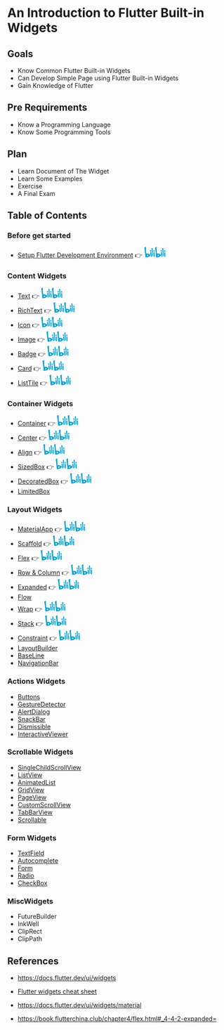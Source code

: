 # An Introduction to Flutter Built-in Widgets

## Goals

- Know Common Flutter Built-in Widgets
- Can Develop Simple Page using Flutter Built-in Widgets
- Gain Knowledge of Flutter

## Pre Requirements

- Know a Programming Language
- Know Some Programming Tools

## Plan

- Learn Document of The Widget
- Learn Some Examples
- Exercise
- A Final Exam

## Table of Contents

### Before get started

- [Setup Flutter Development Environment](lib/src/flutter_develop_env.md) 👉  [<img src="assets/image/bilibili.png" alt="Bilibili" width="48px" height="24px" />](https://www.bilibili.com/video/BV1KP411h7H3/)

### Content Widgets

- [Text](lib/src/content/text/README.md) 👉  [<img src="assets/image/bilibili.png" alt="Bilibili" width="48px" height="24px" />](https://www.bilibili.com/video/BV1Hk4y1w7fq/)
- [RichText](lib/src/content/text/README.md) 👉 [<img src="assets/image/bilibili.png" alt="Bilibili" width="48px" height="24px" />](https://www.bilibili.com/video/BV1Nw411i7cN/)
- [Icon](lib/src/content/icon/README.md) 👉 [<img src="assets/image/bilibili.png" alt="Bilibili" width="48px" height="24px" />](https://www.bilibili.com/video/BV1KN411H7ja/)
- [Image](lib/src/content/image/README.md) 👉 [<img src="assets/image/bilibili.png" alt="Bilibili" width="48px" height="24px" />](https://www.bilibili.com/video/BV16H4y1U7Hb/)
- [Badge](lib/src/content/badge/README.md) 👉 [<img src="assets/image/bilibili.png" alt="Bilibili" width="48px" height="24px" />](https://www.bilibili.com/video/BV1Mu411c7SQ/)
- [Card](lib/src/content/card/README.md) 👉 [<img src="assets/image/bilibili.png" alt="Bilibili" width="48px" height="24px" />](https://www.bilibili.com/video/BV12u411c7W4/)
- [ListTile](lib/src/content/list_tile/README.md) 👉 [<img src="assets/image/bilibili.png" alt="Bilibili" width="48px" height="24px" />](https://www.bilibili.com/video/BV1yF411D7YX/)

### Container Widgets

- [Container](lib/src/container/container/README.md) 👉 [<img src="assets/image/bilibili.png" alt="Bilibili" width="48px" height="24px" />](https://www.bilibili.com/video/BV1Wu411c7XN/)
- [Center](lib/src/container/container/README.md) 👉 [<img src="assets/image/bilibili.png" alt="Bilibili" width="48px" height="24px" />](https://www.bilibili.com/video/BV1iw411i7wC/)
- [Align](lib/src/container/container/README.md) 👉 [<img src="assets/image/bilibili.png" alt="Bilibili" width="48px" height="24px" />](https://www.bilibili.com/video/BV1kN411n77R/)
- [SizedBox](lib/src/container/container/README.md) 👉 [<img src="assets/image/bilibili.png" alt="Bilibili" width="48px" height="24px" />](https://www.bilibili.com/video/BV1Nz4y1L7yc/)
- [DecoratedBox](lib/src/container/container/README.md) 👉 [<img src="assets/image/bilibili.png" alt="Bilibili" width="48px" height="24px" />](https://www.bilibili.com/video/BV1Bh4y1A7pb/)
- [LimitedBox](lib/src/container/limited_box/README.md)


### Layout Widgets

- [MaterialApp](lib/src/layout/materialapp/README.md) 👉 [<img src="assets/image/bilibili.png" alt="Bilibili" width="48px" height="24px" />](https://www.bilibili.com/video/BV18H4y1S7PX/)
- [Scaffold](lib/src/layout/scaffold/README.md) 👉 [<img src="assets/image/bilibili.png" alt="Bilibili" width="48px" height="24px" />](https://www.bilibili.com/video/BV1yu4y1r7au/)
- [Flex](lib/src/layout/flex/README.md) 👉 [<img src="assets/image/bilibili.png" alt="Bilibili" width="48px" height="24px" />](https://www.bilibili.com/video/BV1g94y1p7P7/)
- [Row & Column](lib/src/layout/flex/README.md) 👉 [<img src="assets/image/bilibili.png" alt="Bilibili" width="48px" height="24px" />](https://www.bilibili.com/video/BV1hN411H7ak/)
- [Expanded](lib/src/layout/flex/README.md) 👉 [<img src="assets/image/bilibili.png" alt="Bilibili" width="48px" height="24px" />](https://www.bilibili.com/video/BV1EP411b7j2/)
- [Flow](lib/src/layout/flow/README.md)
- [Wrap](lib/src/layout/flow/README.md) 👉 [<img src="assets/image/bilibili.png" alt="Bilibili" width="48px" height="24px" />](https://www.bilibili.com/video/BV1Xp4y1c7fA/)
- [Stack](lib/src/layout/stack/README.md) 👉 [<img src="assets/image/bilibili.png" alt="Bilibili" width="48px" height="24px" />](https://www.bilibili.com/video/BV1Dh4y1A7My/)
- [Constraint](lib/src/layout/constraint/README.md) 👉 [<img src="assets/image/bilibili.png" alt="Bilibili" width="48px" height="24px" />](https://www.bilibili.com/video/BV1Zj411k7mC/)
- [LayoutBuilder](lib/src/layout/layout_builder/README.md)
- [BaseLine](lib/src/container/baseline/README.md)
- [NavigationBar](lib/src/layout/navigation_bar/README.md)

### Actions Widgets

- [Buttons](lib/src/actions/buttons/README.md)
- [GestureDetector](lib/src/actions/gesture_detector/README.md)
- [AlertDialog](lib/src/actions/alert_dialog/README.md)
- [SnackBar](lib/src/actions/snack_bar/README.md)
- [Dismissible](lib/src/actions/dismissible/README.md)
- [InteractiveViewer](lib/src/actions/interactive_viewer/README.md)

### Scrollable Widgets

- [SingleChildScrollView](lib/src/scroll/single_child_scroll_view/README.md)
- [ListView](lib/src/scroll/list_view/README.md)
- [AnimatedList](lib/src/scroll/animated_list/README.md)
- [GridView](lib/src/scroll/grid_view/README.md)
- [PageView](lib/src/scroll/page_view/README.md)
- [CustomScrollView](lib/src/lib/src/scroll/custom_scroll_view/README.md)
- [TabBarView](lib/src/scroll/tabbar_view/README.md)
- [Scrollable](lib/src/scroll/scrollable/README.md)


### Form Widgets

- [TextField](lib/src/form/text_field/README.md)
- [Autocomplete](lib/src/form/autocomplete/README.md)
- [Form](lib/src/form/form/README.md)
- [Radio](lib/src/form/radio/README.md)
- [CheckBox](lib/src/form/checkbox/README.md)

### MiscWidgets

- FutureBuilder
- InkWell
- ClipRect
- ClipPath


## References

- https://docs.flutter.dev/ui/widgets

- [Flutter widgets cheat sheet](https://blog.codemagic.io/flutter-widget-cheat-sheet/)

- https://docs.flutter.dev/ui/widgets/material

- https://book.flutterchina.club/chapter4/flex.html#_4-4-2-expanded=

